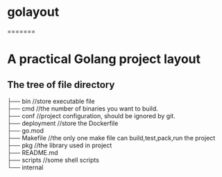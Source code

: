 # golayout
=======
# A practical Golang project layout

## The tree of file directory
├── bin             //store executable file     
├── cmd             //the number of binaries you want to build.    
├── conf            //project configuration, should be ignored by git.  
├── deployment      //store the Dockerfile  
├── go.mod          
├── Makefile        //the only one make file can build,test,pack,run the project  
├── pkg             //the library used in project  
├── README.md   
├── scripts         //some shell scripts  
└── internal
